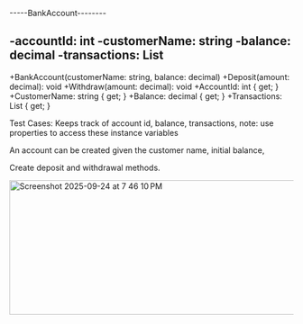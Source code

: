 -----BankAccount--------

-accountId: int
-customerName: string
-balance: decimal
-transactions: List<string>
----------------------------
+BankAccount(customerName: string, balance: decimal)
+Deposit(amount: decimal): void
+Withdraw(amount: decimal): void
+AccountId: int { get; }
+CustomerName: string { get; }
+Balance: decimal { get; }
+Transactions: List<string> { get; }

Test Cases:
Keeps track of account id, balance, transactions, note: use properties to access these instance variables

An account can be created given the customer name, initial balance, 

Create deposit and withdrawal methods.


<img width="552" height="239" alt="Screenshot 2025-09-24 at 7 46 10 PM" src="https://github.com/user-attachments/assets/e06e27f5-5521-4937-9d3f-b765f34d622e" />
